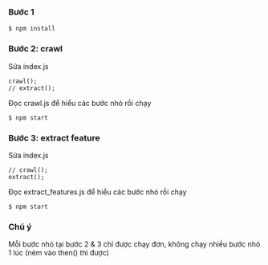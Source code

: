 ### Bước 1

    $ npm install
  
### Bước 2: crawl

Sửa index.js
    
    crawl();
    // extract();
    
Đọc crawl.js để hiểu các bước nhỏ rồi chạy

    $ npm start

### Bước 3: extract feature

Sửa index.js

    // crawl();
    extract();
    
Đọc extract_features.js để hiểu các bước nhỏ rồi chạy

    $ npm start
    
### Chú ý

Mỗi bước nhỏ tại bước 2 & 3 chỉ được chạy đơn, không chạy nhiều bước nhỏ 1 lúc (ném vào then() thì được)